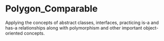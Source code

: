 # Polygon_Comparable
Applying the concepts of abstract classes, interfaces, practicing is-a and has-a relationships along with polymorphism and other important object-oriented 
concepts. 